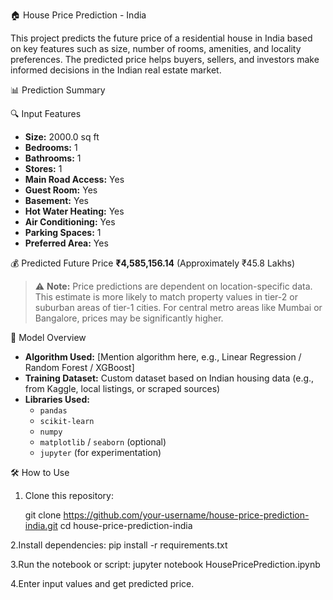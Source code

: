 🏠 House Price Prediction - India

This project predicts the future price of a residential house in India based on key features such as size, number of rooms, amenities, and locality preferences. 
The predicted price helps buyers, sellers, and investors make informed decisions in the Indian real estate market.

📊 Prediction Summary

 🔍 Input Features

- **Size:** 2000.0 sq ft  
- **Bedrooms:** 1  
- **Bathrooms:** 1  
- **Stores:** 1  
- **Main Road Access:** Yes  
- **Guest Room:** Yes  
- **Basement:** Yes  
- **Hot Water Heating:** Yes  
- **Air Conditioning:** Yes  
- **Parking Spaces:** 1  
- **Preferred Area:** Yes  

 💰 Predicted Future Price
**₹4,585,156.14** (Approximately ₹45.8 Lakhs)

> ⚠️ **Note:** Price predictions are dependent on location-specific data. This estimate is more likely to match property values in tier-2 or suburban areas of tier-1 cities.
>  For central metro areas like Mumbai or Bangalore, prices may be significantly higher.



🧠 Model Overview

- **Algorithm Used:** [Mention algorithm here, e.g., Linear Regression / Random Forest / XGBoost]
- **Training Dataset:** Custom dataset based on Indian housing data (e.g., from Kaggle, local listings, or scraped sources)
- **Libraries Used:**  
  - `pandas`  
  - `scikit-learn`  
  - `numpy`  
  - `matplotlib` / `seaborn` (optional)  
  - `jupyter` (for experimentation)


🛠️ How to Use

1. Clone this repository:
   
   git clone https://github.com/your-username/house-price-prediction-india.git
cd house-price-prediction-india
   
2.Install dependencies:
  pip install -r requirements.txt

3.Run the notebook or script:
  jupyter notebook HousePricePrediction.ipynb

4.Enter input values and get predicted price.
